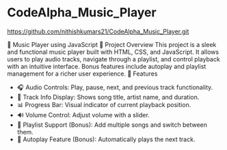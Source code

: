 # CodeAlpha_Music_Player
https://github.com/nithishkumars21/CodeAlpha_Music_Player.git


🎵 Music Player using JavaScript
📌 Project Overview
This project is a sleek and functional music player built with HTML, CSS, and JavaScript. It allows users to play audio tracks, navigate through a playlist, and control playback with an intuitive interface. Bonus features include autoplay and playlist management for a richer user experience.
🚀 Features
- 🎧 Audio Controls: Play, pause, next, and previous track functionality.
- 📝 Track Info Display: Shows song title, artist name, and duration.
- 📊 Progress Bar: Visual indicator of current playback position.
- 🔊 Volume Control: Adjust volume with a slider.
- 📂 Playlist Support (Bonus): Add multiple songs and switch between them.
- 🔁 Autoplay Feature (Bonus): Automatically plays the next track.

